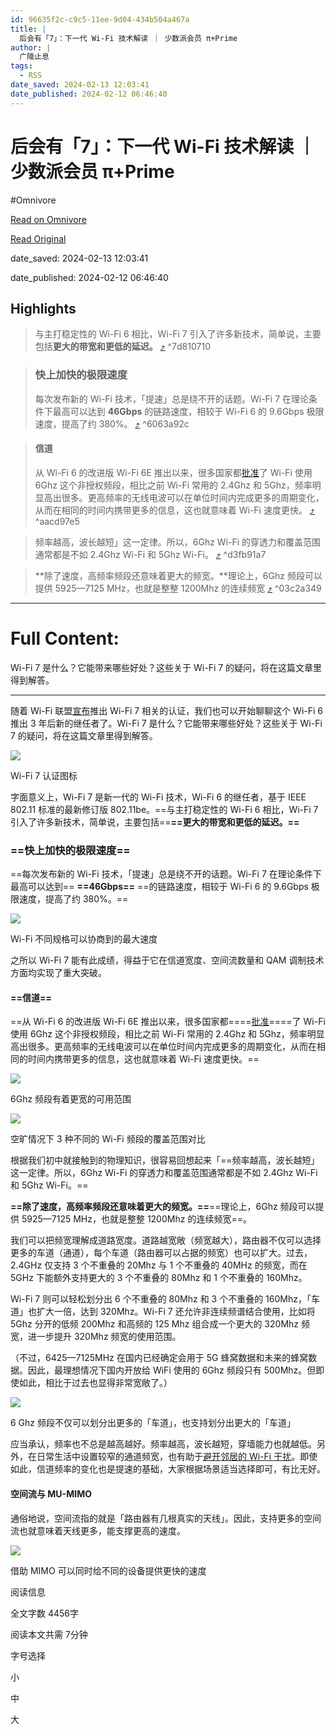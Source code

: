 ```yaml
---
id: 96635f2c-c9c5-11ee-9d04-434b504a467a
title: |
  后会有「7」：下一代 Wi-Fi 技术解读 ｜ 少数派会员 π+Prime
author: |
  广陵止息
tags:
  - RSS
date_saved: 2024-02-13 12:03:41
date_published: 2024-02-12 06:46:40
---
```


# 后会有「7」：下一代 Wi-Fi 技术解读 ｜ 少数派会员 π+Prime
#Omnivore

[Read on Omnivore](https://omnivore.app/me/7-wi-fi-p-prime-18d9e320b76)

[Read Original](https://sspai.com/prime/story/wifi-7-explained)

date_saved: 2024-02-13 12:03:41

date_published: 2024-02-12 06:46:40

## Highlights

> 与主打稳定性的 Wi-Fi 6 相比，Wi-Fi 7 引入了许多新技术，简单说，主要包括**更大的带宽和更低的延迟。** [⤴️](https://omnivore.app/me/7-wi-fi-p-prime-18d9e320b76#7d810710-4d30-4488-847b-be2cacf1c03d)  ^7d810710

> ### 快上加快的极限速度
> 
> 每次发布新的 Wi-Fi 技术，「提速」总是绕不开的话题。Wi-Fi 7 在理论条件下最高可以达到 **46Gbps** 的链路速度，相较于 Wi-Fi 6 的 9.6Gbps 极限速度，提高了约 380%。 [⤴️](https://omnivore.app/me/7-wi-fi-p-prime-18d9e320b76#6063a92c-89cf-4990-aa23-463c9f50f48b)  ^6063a92c

> #### 信道
> 
> 从 Wi-Fi 6 的改进版 Wi-Fi 6E 推出以来，很多国家都[批准](https://sspai.com/link?target=https%3A%2F%2Fwww.wi-fi.org%2Fzh-hans%2Fnode%2F37390)了 Wi-Fi 使用 6Ghz 这个非授权频段，相比之前 Wi-Fi 常用的 2.4Ghz 和 5Ghz，频率明显高出很多。更高频率的无线电波可以在单位时间内完成更多的周期变化，从而在相同的时间内携带更多的信息，这也就意味着 Wi-Fi 速度更快。 [⤴️](https://omnivore.app/me/7-wi-fi-p-prime-18d9e320b76#aacd97e5-6294-433b-8ec5-61f2895482c3)  ^aacd97e5

> 频率越高，波长越短」这一定律。所以，6Ghz Wi-Fi 的穿透力和覆盖范围通常都是不如 2.4Ghz Wi-Fi 和 5Ghz Wi-Fi。 [⤴️](https://omnivore.app/me/7-wi-fi-p-prime-18d9e320b76#d3fb91a7-304b-4de9-b181-7eedd18f36eb)  ^d3fb91a7

> **除了速度，高频率频段还意味着更大的频宽。**理论上，6Ghz 频段可以提供 5925—7125 MHz，也就是整整 1200Mhz 的连续频宽 [⤴️](https://omnivore.app/me/7-wi-fi-p-prime-18d9e320b76#03c2a349-b484-420c-b727-bddc7eb3a86c)  ^03c2a349


--- 

# Full Content: 

Wi-Fi 7 是什么？它能带来哪些好处？这些关于 Wi-Fi 7 的疑问，将在这篇文章里得到解答。

---

随着 Wi-Fi 联盟[宣布](https://sspai.com/link?target=https%3A%2F%2Fwww.wi-fi.org%2Fnews-events%2Fnewsroom%2Fwi-fi-alliance-introduces-wi-fi-certified-7)推出 Wi-Fi 7 相关的认证，我们也可以开始聊聊这个 Wi-Fi 6 推出 3 年后新的继任者了。Wi-Fi 7 是什么？它能带来哪些好处？这些关于 Wi-Fi 7 的疑问，将在这篇文章里得到解答。

![](https://proxy-prod.omnivore-image-cache.app/0x0,sYMh7q9tMejnAztsh9kiJqXEENwyMmQBtSvPdquzpDfw/https://cdn.sspai.com/2024/02/01/2b375176291c9e20b667cf8316e3b3b9.png) 

Wi-Fi 7 认证图标

字面意义上，Wi-Fi 7 是新一代的 Wi-Fi 技术，Wi-Fi 6 的继任者，基于 IEEE 802.11 标准的最新修订版 802.11be。==与主打稳定性的 Wi-Fi 6 相比，Wi-Fi 7 引入了许多新技术，简单说，主要包括==**==更大的带宽和更低的延迟。==**

### ==快上加快的极限速度==

==每次发布新的 Wi-Fi 技术，「提速」总是绕不开的话题。Wi-Fi 7 在理论条件下最高可以达到== **==46Gbps==** ==的链路速度，相较于 Wi-Fi 6 的 9.6Gbps 极限速度，提高了约 380%。==

![](https://proxy-prod.omnivore-image-cache.app/1024x0,scJBUtPo66QKpijTWuSeNhcIJHdOVbtWhC1mwnFZt7fs/https://cdn.sspai.com/2024/02/01/article/632676830b86309fff64b6609e8a5f95?imageView2/2/w/1120/q/90/interlace/1/ignore-error/1) 

Wi-Fi 不同规格可以协商到的最大速度

之所以 Wi-Fi 7 能有此成绩，得益于它在信道宽度、空间流数量和 QAM 调制技术方面均实现了重大突破。

#### ==信道==

==从 Wi-Fi 6 的改进版 Wi-Fi 6E 推出以来，很多国家都====[批准](https://sspai.com/link?target=https%3A%2F%2Fwww.wi-fi.org%2Fzh-hans%2Fnode%2F37390)====了 Wi-Fi 使用 6Ghz 这个非授权频段，相比之前 Wi-Fi 常用的 2.4Ghz 和 5Ghz，频率明显高出很多。更高频率的无线电波可以在单位时间内完成更多的周期变化，从而在相同的时间内携带更多的信息，这也就意味着 Wi-Fi 速度更快。==

![](https://proxy-prod.omnivore-image-cache.app/0x0,sPsDBSQ_Wvw8R12Fc304lHEtLIRPqbRvDeNWmiDojLoI/https://cdn.sspai.com/editor/u_/c89k6mdb34tc1j89tbog.jpeg) 

6Ghz 频段有着更宽的可用范围

![](https://proxy-prod.omnivore-image-cache.app/0x0,sCsJiTEHz1uj8gZcCJe80hbg-y4wqPZYv05N5KyLJEhM/https://cdn.sspai.com/2024/02/01/05e3d367cc6858446498c4421d704721.png) 

空旷情况下 3 种不同的 Wi-Fi 频段的覆盖范围对比

根据我们初中就接触到的物理知识，很容易回想起来「==频率越高，波长越短」这一定律。所以，6Ghz Wi-Fi 的穿透力和覆盖范围通常都是不如 2.4Ghz Wi-Fi 和 5Ghz Wi-Fi。==

**==除了速度，高频率频段还意味着更大的频宽。==**==理论上，6Ghz 频段可以提供 5925—7125 MHz，也就是整整 1200Mhz 的连续频宽==。

我们可以把频宽理解成道路宽度。道路越宽敞（频宽越大），路由器不仅可以选择更多的车道（通道），每个车道（路由器可以占据的频宽）也可以扩大。过去，2.4GHz 仅支持 3 个不重叠的 20Mhz 与 1 个不重叠的 40MHz 的频宽，而在 5GHz 下能额外支持更大的 3 个不重叠的 80Mhz 和 1 个不重叠的 160Mhz。

Wi-Fi 7 则可以轻松划分出 6 个不重叠的 80Mhz 和 3 个不重叠的 160Mhz，「车道」也扩大一倍，达到 320Mhz。Wi-Fi 7 还允许非连续频谱结合使用，比如将 5Ghz 分开的低频 200Mhz 和高频的 125 Mhz 组合成一个更大的 320Mhz 频宽，进一步提升 320Mhz 频宽的使用范围。

（不过，6425—7125MHz 在国内已经确定会用于 5G 蜂窝数据和未来的蜂窝数据。因此，最理想情况下国内开放给 WiFi 使用的 6Ghz 频段只有 500Mhz。但即使如此，相比于过去也显得非常宽敞了。）

![](https://proxy-prod.omnivore-image-cache.app/0x0,s1WVEpbtJTSEtFMmUnAS47tLmQYiTYX42O1Wsehyi69I/https://cdn.sspai.com/2024/02/01/08c9a4571500ccfadc8f8df404c2c9ea.jpeg?imageView2/2/w/1120/q/40/interlace/1/ignore-error/1) 

6 Ghz 频段不仅可以划分出更多的「车道」，也支持划分出更大的「车道」

应当承认，频率也不总是越高越好。频率越高，波长越短，穿墙能力也就越低。另外，在日常生活中设置较窄的通道频宽，也有助于[避开邻居的 Wi-Fi 干扰](https://sspai.com/post/72111)。即使如此，信道频率的变化也是提速的基础，大家根据场景适当选择即可，有比无好。

#### 空间流与 MU-MIMO

通俗地说，空间流指的就是「路由器有几根真实的天线」。因此，支持更多的空间流也就意味着天线更多，能支撑更高的速度。

![](https://proxy-prod.omnivore-image-cache.app/0x0,sk_-EbLcSblQWXLH8o0cnMWVKrCWYD1aGOj21XsZX0P0/https://cdn.sspai.com/2024/02/01/15d71de0168409366beada42d9ac87c9.jpeg?imageView2/2/w/1120/q/40/interlace/1/ignore-error/1) 

借助 MIMO 可以同时给不同的设备提供更快的速度

阅读信息

全文字数 4456字

阅读本文共需 7分钟

字号选择 

小

中

大
